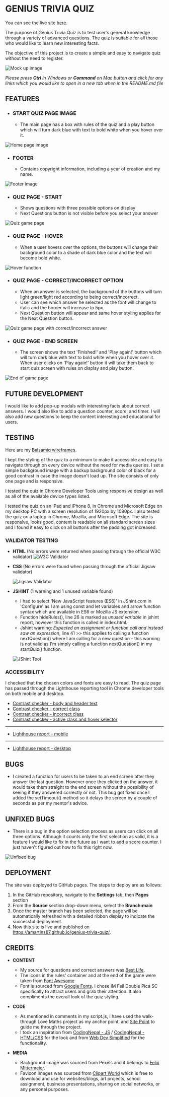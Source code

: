 # **GENIUS TRIVIA QUIZ**

You can see the live site [here](https://amartins87.github.io/genius-trivia-quiz/).

The purpose of Genius Trivia Quiz is to test user's general knowledge through a variety of advanced questions. The quiz is suitable for all those who would like to learn new interesting facts. 

The objective of this project is to create a simple and easy to navigate quiz without the need to register.

![Mock up image](assets/wireframes/Mock_up_MS2.JPG)

*Please press **Ctrl** in Windows or **Command** on Mac button and click for any links which you would like to open in a new tab when in the README.md file*

## **FEATURES**

- ### **START QUIZ PAGE IMAGE**
    - The main page has a box with rules of the quiz and a play button which will turn dark blue with text to bold white when you hover over it.

![Home page image](assets/wireframes/wireframe_main_page.JPG)

- ### **FOOTER**
    - Contains copyright information, including a year of creation and my name.

![Footer image](assets/wireframes/wireframe_footer.JPG)

- ### **QUIZ PAGE - START**

    - Shows questions with three possible options on display
    - Next Questions button is not visible before you select your answer

![Quiz game page](assets/wireframes/wireframe_game.JPG)

- ### **QUIZ PAGE - HOVER**
    - When a user hovers over the options, the buttons will change their background color to a shade of dark blue color and the text will become bold white. 

![Hover function](assets/wireframes/wireframe_game_hover.JPG)

- ### **QUIZ PAGE - CORRECT/INCORRECT OPTION**
    - When an answer is selected, the background of the buttons will turn light green/light red according to being correct/incorrect.
    - User can see which answer he selected as the font will change to italic and the border will increase to 5px.
    - Next Question button will appear and same hover styling applies for the Next Question button.

![Quiz game page with correct/incorrect answer](assets/wireframes/wireframe_game_correct_incorrect.JPG)

- ### **QUIZ PAGE - END SCREEN**
    - The screen shows the text 'Finished!' and 'Play again!' button which will turn dark blue with text to bold white when you hover over it. When user clicks on 'Play again!' button it will take them back to start quiz screen with rules on display and play button.

![End of game page](assets/wireframes/wireframe_end_screen_w_hover.JPG)

## **FUTURE DEVELOPMENT**

I would like to add pop-up modals with interesting facts about correct answers. I would also like to add a question counter, score, and timer.
I will also add new questions to keep the content interesting and educational for users. 

## **TESTING**

Here are my [Balsamiq wireframes](assets/wireframes/Balsamiq_wireframe.JPG). 

I kept the styling of the quiz to a minimum to make it accessible and easy to navigate through on every device without the need for media queries. I set a simple background image with a backup background color of black for a good contrast in case the image doesn't load up. The site consists of only one page and is responsive.

I tested the quiz in Chrome Developer Tools using responsive design as well as all of the available device types listed. 

I tested the quiz on an iPad and iPhone 8, in Chrome and Microsoft Edge on my desktop PC with a screen resolution of 1920px by 1080px. I also tested the quiz on a laptop in Chrome, Mozilla, and Microsoft Edge. The site is responsive, looks good, content is readable on all standard screen sizes and I found it easy to click on all buttons after the padding got increased.

### **VALIDATOR TESTING**

-   **HTML** (No errors were returned when passing through the official W3C validator) 
    ![W3C Validator](assets/wireframes/W3C_HTML_Validator_Results.JPG)

-   **CSS** (No errors were found when passing through the official Jigsaw validator)
    
    ![Jigsaw Validator](assets/wireframes/Jigsaw_CSS_Validator_Results.JPG)

-   **JSHINT** (1 warning and 1 unused variable found)
    - I had to select 'New JavaScript features (ES6)' in JShint.com in 'Configure' as I am using const and let variables and arrow function syntax which are available in ES6 or Mozilla JS extension.
    - Function hideRules(), line 26 is marked as *unused variable* in jshint report, however this function is called in index.html.
    - Jshint warning: *Expected an assignment or function call and instead saw an expression*, line 41 >> this applies to calling a function nextQuestion() where I am calling for a new question - this warning is not valid as I'm simply calling a function nextQuestion() in my startQuiz() function.
    
    ![JShint Tool](assets/wireframes/JShint_report.JPG)

### **ACCESSIBILITY**

I checked that the chosen colors and fonts are easy to read. The quiz page has passed through the Lighthouse reporting tool in Chrome developer tools on both mobile and desktop.
- [Contrast checker - body and header text](assets/wireframes/accessibility/Body_text_contrast_checker.JPG)
- [Contrast checker - correct class](assets/wireframes/accessibility/Correct_class_contrast_checker.JPG)
- [Contrast checker - incorrect class](assets/wireframes/accessibility/Incorrect_class_contrast_checker.JPG)
- [Contrast checker - active class and hover selector](assets/wireframes/accessibility/Hover_selector_contrast_checker.JPG)

***
- [Lighthouse report - mobile](assets/wireframes/accessibility/Lighthouse_mobile_report.JPG)

***
- [Lighthouse report - desktop](assets/wireframes/accessibility/Lighthouse_desktop_report.JPG)


## **BUGS**
-   I created a function for users to be taken to an end screen after they answer the last question. However once they clicked on the answer, it would take them straight to the end screen without the possibility of seeing if they answered correctly or not. This bug got fixed once I added the setTimeout() method so it delays the screen by a couple of seconds as per my mentor's advice. 

## **UNFIXED BUGS**
-   There is a bug in the option selection process as users can click on all three options. Although it counts only the first selection as valid, it is a feature I would like to fix in the future as I want to add a score counter. I just haven't figured out how to fix this right now. 

![Unfixed bug](assets/wireframes/unfixed_bug_selection.JPG)

## **DEPLOYMENT**

The site was deployed to GitHub pages. The steps to deploy are as follows:
1.  In the GitHub repository, navigate to the **Settings** tab, then **Pages** section
2.  From the **Source** section drop-down menu, select the **Branch:main**
3.  Once the master branch has been selected, the page will be automatically refreshed with a detailed ribbon display to indicate the successful deployment.
4.  Now this site is live and published on https://amartins87.github.io/genius-trivia-quiz/.


## **CREDITS**

- **CONTENT**
    - My source for questions and correct answers was [Best Life](https://bestlifeonline.com/genius-trivia-questions/).
    - The icons in the rules' container and at the end of the  game were taken from [Font Awesome](https://fontawesome.com/)
    - Font is sourced from [Google Fonts](https://fonts.google.com/). I chose IM Fell Double Pica SC specifically to attract users and grab their attention. It also compliments the overall look of the quiz styling.  

- **CODE**
    - As mentioned in comments in my script.js, I have used the walk-through Love Maths project as my anchor point, and [Site Point](https://www.sitepoint.com/simple-javascript-quiz/) to guide me through the project.
    - I took an inspiration from [CodingNepal - JS](https://youtu.be/WUBhpSRS_fk) / [CodingNepal - HTML/CSS](https://www.codingnepalweb.com/quiz-app-with-timer-javascript/) for the look and from [Web Dev Simplified](https://www.youtube.com/watch?v=riDzcEQbX6k&t=979s) for the functionality.

- **MEDIA**
    - Background image was sourced from Pexels and it belongs to [Felix Mittermeier](https://www.pexels.com/photo/galaxy-1146134/).
    - Favicon images was sourced from [Clipart World](https://clipart.world/brain-clipart/black-and-white-brain-clipart/) which is free to download and use for websites/blogs, art projects, school assignment, business presentations, sharing on social networks, or any personal purposes.
